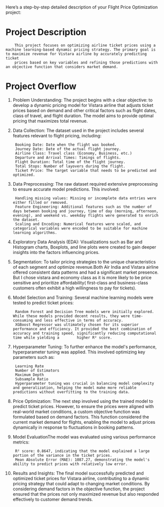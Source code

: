 
Here’s a step-by-step detailed description of your Flight Price Optimization project:
# Project Description
		This project focuses on optimizing airline ticket prices using a machine learning-based dynamic pricing strategy. The primary goal is to maximize revenue for Vistara airline by accurately predicting ticket 
	 	prices based on key variables and refining those predictions with an objective function that considers market demand.

# Project Overflow

1. Problem Understanding:
		The project begins with a clear objective: to develop a dynamic pricing model for Vistara airline that adjusts ticket prices based on demand and other critical factors such as flight dates, class of travel, 			and flight duration. The model aims to provide optimal pricing that maximizes total revenue.

2. Data Collection:
		The dataset used in the project includes several features relevant to flight pricing, including:
		
		Booking Date: Date when the flight was booked.
		Journey Date: Date of the actual flight journey.
		Airline Class: Travel class (Economy, Business, etc.)
		Departure and Arrival Times: Timings of flights.
		Flight Duration: Total time of the flight journey.
		Total Stops: Number of layovers during the flight.
		Ticket Price: The target variable that needs to be predicted and optimized.

3. Data Preprocessing:
		The raw dataset required extensive preprocessing to ensure accurate model predictions. This involved:
		
		Handling missing values: Missing or incomplete data entries were either filled or removed.
		Feature Engineering: Additional features such as the number of days between booking and journey, time of day (morning, afternoon, evening), and weekend vs. weekday flights were generated to enrich the dataset.
		Scaling and Encoding: Numerical features were scaled, and categorical variables were encoded to be suitable for machine learning algorithms.

4. Exploratory Data Analysis (EDA):
		Visualizations such as Bar and Histogram charts, Boxplots, and line plots were created to gain deeper insights into the factors influencing prices.

5. Segmentation:
		To tailor pricing strategies to the unique characteristics of each segment and optimize revenue.Both Air India and  Vistara airline offered consistent data patterns and had a significant market presence. But 		I chose vistara and economy class as it is more likely to be price sensitive and prioritize affordability( first-class and business-class customers often exhibit a high willingness to pay for tickets).

5. Model Selection and Training:
		Several machine learning models were tested to predict ticket prices:

		Random Forest and Decision Tree models were initially explored. While these models provided decent results, they were time-consuming and less effective in terms of accuracy.
		XGBoost Regressor was ultimately chosen for its superior performance and efficiency. It provided the best combination of accuracy and training speed, significantly reducing computational time while yielding a 		higher R² score.

6. Hyperparameter Tuning:
		To further enhance the model's performance, hyperparameter tuning was applied. This involved optimizing key parameters such as:

		Learning Rate
		Number of Estimators
		Maximum Depth
		Subsample Ratio
		Hyperparameter tuning was crucial in balancing model complexity and generalization, helping the model make more reliable predictions without overfitting to the training data.

7. Price Optimization:
		The next step involved using the trained model to predict ticket prices. However, to ensure the prices were aligned with real-world market conditions, a custom objective function was formulated based on 					demand factors. This function considered the current market demand for flights, enabling the model to adjust prices dynamically in response to fluctuations in booking patterns.

8. Model EvaluationThe model was evaluated using various performance metrics:

		R² score: 0.8647, indicating that the model explained a large portion of the variance in the ticket prices.
		Mean Absolute Error (MAE): 1087.27, demonstrating the model's ability to predict prices with relatively low error.

9. Results and Insights:
		The final model successfully predicted and optimized ticket prices for Vistara airline, contributing to a dynamic pricing strategy that could adapt to changing market conditions. By considering demand factors 
    in the objective function, the project ensured that the prices not only maximized revenue but also responded effectively to customer demand trends.









